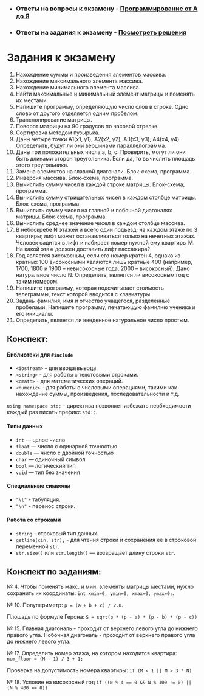 - ### Ответы на вопросы к экзамену - [Программирование от А до Я](https://docs.google.com/spreadsheets/d/1lr44XEDsHwRocFPMpMzIEDMQr0SpBjEp6g6FZkfUpwU/edit?usp=sharing)
- ### Ответы на задания к экзамену - [Посмотреть решения](https://github.com/Luxeny/Exam-tasks/tree/main/tasks)

# Задания к экзамену

1. Нахождение суммы и произведения элементов массива.
2. Нахождение максимального элемента массива.
3. Нахождение минимального элемента массива.
4. Найти максимальные и минимальный элемент матрицы и поменять их местами.
5. Напишите программу, определяющую число слов в строке. Одно слово от другого отделяется одним пробелом.
6. Транспонирование матрицы.
7. Поворот матрицы на 90 градусов по часовой стрелке.
8. Сортировка методом пузырька.
9. Даны четыре точки A1(x1, y1), А2(х2, у2), А3(х3, у3), А4(х4, у4). Определить, будут ли они вершинами параллелограмма.
10. Даны три положительных числа а, b, с. Проверить, могут ли они быть длинами сторон треугольника. Если да, то вычислить площадь этого треугольника.
11. Замена элементов на главной диагонали. Блок-схема, программа.
12. Инверсия массива. Блок-схема, программа.
13. Вычислить сумму чисел в каждой строке матрицы. Блок-схема, программа.
14. Вычислить сумму отрицательных чисел в каждом столбце матрицы. Блок-схема, программа.
15. Вычислить сумму чисел на главной и побочной диагоналях матрицы. Блок-схема, программа.
16. Вычислить среднее значение чисел в каждом столбце массива.
17. В небоскребе N этажей и всего один подъезд; на каждом этаже по 3 квартиры; лифт может останавливаться только на нечетных этажах. Человек садится в лифт и набирает номер нужной ему квартиры М. На какой этаж должен доставить лифт пассажира?
18. Год является високосным, если его номер кратен 4, однако из кратных 100 високосными являются лишь кратные 400 (например, 1700, 1800 и 1900 – невисокосные года, 2000 – високосный). Дано натуральное число N. Определить, является ли високосным год с таким номером.
19. Напишите программу, которая подсчитывает стоимость телеграммы, текст которой вводится с клавиатуры.
20. Заданы фамилия, имя и отчество учащегося, разделенные пробелами. Напишите программу, печатающую фамилию ученика и его инициалы.
21. Определить, является ли введенное натуральное число простым.

## Конспект:

#### Библиотеки для ```#include```
- ```<iostream>``` - для ввода/вывода.
- ```<string>``` - для работы с текстовыми строками.
- ```<cmath>``` - для математических операций.
- ```<numeric>``` - для работы с числовыми операциями, такими как нахождение суммы, произведения, последовательности и т.д.

```using namespace std;``` - директива позволяет избежать необходимости каждый раз писать префикс ```std::```.

#### Типы данных
- ```int``` — целое число
- ```float``` — число с одинарной точностью
- ```double``` — число с двойной точностью
- ```char``` — одиночный символ
- ```bool``` — логический тип
- ```void``` — тип без значения

#### Специальные символы
- ```"\t"``` - табуляция.
- ```"\n"``` - перенос строки.

#### Работа со строками
- ```string``` - строковый тип данных.
- ```getline(cin, str);``` - для чтения строки и сохранения её в строковой переменной ```str```.
- ```str.size()``` или ```str.length()``` — возвращает длину строки ```str```.

## Конспект по заданиям:

№ 4. Чтобы поменять макс. и мин. элементы матрицы местами, нужно сохранить их координаты:
```int xmin=0, ymin=0, xmax=0, ymax=0;```.

№ 10. Полупериметр: ```p = (a + b + c) / 2.0```.
    
Плошадь по формуле Герона:
```S = sqrt(p * (p - a) * (p - b) * (p - c))```

№ 15. Главная диагональ - проходит от верхнего левого угла до нижнего правого угла.
Побочная диагональ - проходит от верхнего правого угла до нижнего левого угла.

№ 17. Определить номер этажа, на котором находится квартира:
```num_floor = (M - 1) / 3 + 1;```

Проверка на допустимость номера квартиры:
```if (M < 1 || M > 3 * N)```

№ 18. Условие на високосный год
```if ((N % 4 == 0 && N % 100 != 0) || (N % 400 == 0))```
